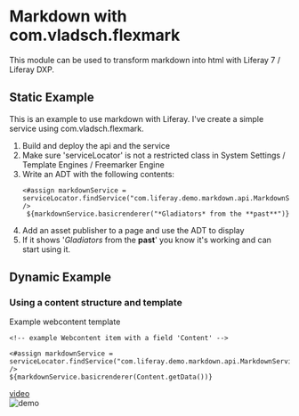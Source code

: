 # Markdown with com.vladsch.flexmark
This module can be used to transform markdown into html with Liferay 7 / Liferay DXP.

## Static Example
This is an example to use markdown with Liferay.
I've create a simple service using com.vladsch.flexmark.

1. Build and deploy the api and the service
1. Make sure 'serviceLocator' is not a restricted class in System Settings / Template Engines / Freemarker Engine
1. Write an ADT with the following contents:
    ```
    <#assign markdownService = serviceLocator.findService("com.liferay.demo.markdown.api.MarkdownService") />
     ${markdownService.basicrenderer("*Gladiators* from the **past**")}
    ```
1. Add an asset publisher to a page and use the ADT to display
1. If it shows '_Gladiators_ from the **past**' you know it's working and can start using it.
   
## Dynamic Example
### Using a content structure and template
 
Example webcontent template
   
```
<!-- example Webcontent item with a field 'Content' -->
   
<#assign markdownService = serviceLocator.findService("com.liferay.demo.markdown.api.MarkdownService") /> 
${markdownService.basicrenderer(Content.getData())}
```
[video](markdown.mp4)  
![demo](markdown.gif "screenshot")
  
